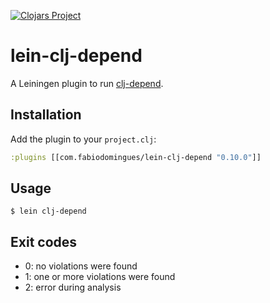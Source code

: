 [![Clojars Project](http://clojars.org/com.fabiodomingues/lein-clj-depend/latest-version.svg)](http://clojars.org/com.fabiodomingues/lein-clj-depend)

# lein-clj-depend

A Leiningen plugin to run [clj-depend](https://github.com/fabiodomingues/clj-depend).

## Installation

Add the plugin to your `project.clj`:

```clojure
:plugins [[com.fabiodomingues/lein-clj-depend "0.10.0"]]
```

## Usage

```
$ lein clj-depend
```

## Exit codes

- 0: no violations were found
- 1: one or more violations were found
- 2: error during analysis
